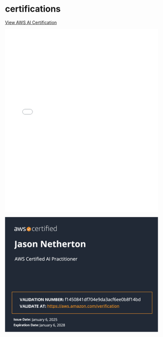# certifications


[View AWS AI Certification](AI-practitioner-AWS-cert.pdf)


<embed src="AI-practitioner-AWS-cert.pdf" width="100%" height="600px" type="application/pdf">

[![AWS AI Cert Preview](images/AI-practitioner-AWS-cert-image.png)](AI-practitioner-AWS-cert.pdf)




